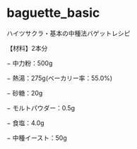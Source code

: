# baguette_basic
ハイツサクラ・基本の中種法バゲットレシピ


【材料】2本分

− 中力粉：500g

− 熱湯：275g(ベーカリー率：55.0%)

− 砂糖：20g

− モルトパウダー：0.5g

− 食塩：4.0g

− 中種イースト：50g

